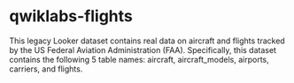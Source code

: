 # qwiklabs-flights
This legacy Looker dataset contains real data on aircraft and flights tracked by the US Federal Aviation Administration (FAA). Specifically, this dataset contains the following 5 table names: aircraft, aircraft_models, airports, carriers, and flights.
